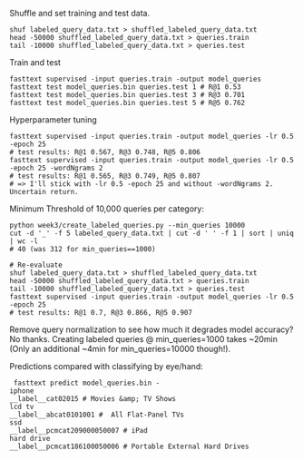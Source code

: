 Shuffle and set training and test data.
```
shuf labeled_query_data.txt > shuffled_labeled_query_data.txt
head -50000 shuffled_labeled_query_data.txt > queries.train
tail -10000 shuffled_labeled_query_data.txt > queries.test
```
Train and test
```
fasttext supervised -input queries.train -output model_queries
fasttext test model_queries.bin queries.test 1 # R@1 0.53
fasttext test model_queries.bin queries.test 3 # R@3 0.701
fasttext test model_queries.bin queries.test 5 # R@5 0.762
```
Hyperparameter tuning
```
fasttext supervised -input queries.train -output model_queries -lr 0.5 -epoch 25
# test results: R@1 0.567, R@3 0.748, R@5 0.806
fasttext supervised -input queries.train -output model_queries -lr 0.5 -epoch 25 -wordNgrams 2
# test results: R@1 0.565, R@3 0.749, R@5 0.807
# => I'll stick with -lr 0.5 -epoch 25 and without -wordNgrams 2. Uncertain return.
```
Minimum Threshold of 10,000 queries per category:
```
python week3/create_labeled_queries.py --min_queries 10000
cut -d '_' -f 5 labeled_query_data.txt | cut -d ' ' -f 1 | sort | uniq | wc -l
# 40 (was 312 for min_queries==1000)

# Re-evaluate
shuf labeled_query_data.txt > shuffled_labeled_query_data.txt
head -50000 shuffled_labeled_query_data.txt > queries.train
tail -10000 shuffled_labeled_query_data.txt > queries.test
fasttext supervised -input queries.train -output model_queries -lr 0.5 -epoch 25
# test results: R@1 0.7, R@3 0.866, R@5 0.907
```

Remove query normalization to see how much it degrades model accuracy? No thanks. 
Creating labeled queries @ min_queries=1000 takes ~20min 
(Only an additional ~4min for min_queries=10000 though!).

Predictions compared with classifying by eye/hand:

```
 fasttext predict model_queries.bin -
iphone
__label__cat02015 # Movies &amp; TV Shows
lcd tv
__label__abcat0101001 #  All Flat-Panel TVs
ssd
__label__pcmcat209000050007 # iPad
hard drive
__label__pcmcat186100050006 # Portable External Hard Drives
```